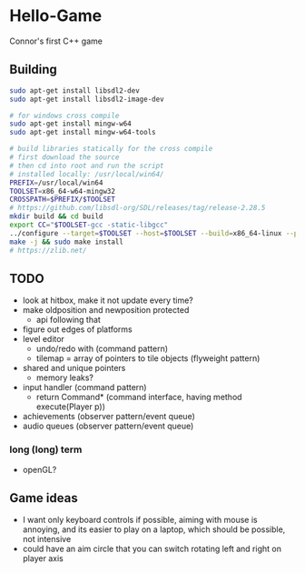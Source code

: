 # Hello-Game
  Connor's first C++ game

## Building
```sh
sudo apt-get install libsdl2-dev
sudo apt-get install libsdl2-image-dev

# for windows cross compile
sudo apt-get install mingw-w64
sudo apt-get install mingw-w64-tools

# build libraries statically for the cross compile
# first download the source
# then cd into root and run the script
# installed locally: /usr/local/win64/
PREFIX=/usr/local/win64
TOOLSET=x86_64-w64-mingw32
CROSSPATH=$PREFIX/$TOOLSET
# https://github.com/libsdl-org/SDL/releases/tag/release-2.28.5
mkdir build && cd build
export CC="$TOOLSET-gcc -static-libgcc"
../configure --target=$TOOLSET --host=$TOOLSET --build=x86_64-linux --prefix=$CROSSPATH
make -j && sudo make install
# https://zlib.net/

```

## TODO
* look at hitbox, make it not update every time?
* make oldposition and newposition protected
  * api following that
* figure out edges of platforms
* level editor
  * undo/redo with (command pattern)
  * tilemap = array of pointers to tile objects (flyweight pattern)
* shared and unique pointers
  * memory leaks?
* input handler (command pattern)
  * return Command* (command interface, having method execute(Player p))
* achievements (observer pattern/event queue)
* audio queues (observer pattern/event queue)

### long (long) term
* openGL?

## Game ideas
* I want only keyboard controls if possible, aiming with mouse is annoying, and its easier to play on a laptop, which should be possible, not intensive
* could have an aim circle that you can switch rotating left and right on player axis
